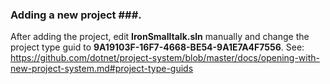 ### Adding a new project ###.
After adding the project, edit **IronSmalltalk.sln** manually and 
change the project type guid to **9A19103F-16F7-4668-BE54-9A1E7A4F7556**.
See: https://github.com/dotnet/project-system/blob/master/docs/opening-with-new-project-system.md#project-type-guids
